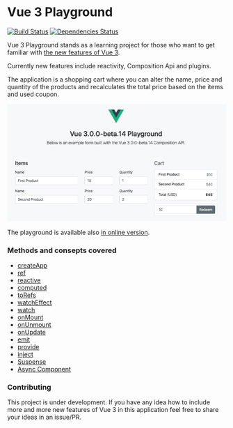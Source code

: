 # Vue 3 Playground

[![Build Status](https://travis-ci.com/blacksonic/vue-3-playground.svg?branch=master)](https://travis-ci.com/blacksonic/vue-3-playground)
[![Dependencies Status](https://david-dm.org/blacksonic/vue-3-playground/status.svg)](https://david-dm.org/blacksonic/vue-3-playground)

Vue 3 Playground stands as a learning project for those who want to get familiar with [the new features of Vue 3](https://composition-api.vuejs.org/).

Currently new features include reactivity, Composition Api and plugins.

The application is a shopping cart where you can alter the name, price and quantity of the products and
recalculates the total price based on the items and used coupon.

![Vue 3 Playground](./images/screenshot.png "Vue 3 Playground")

The playground is available also [in online version](https://codesandbox.io/s/github/blacksonic/vue-3-playground).

### Methods and consepts covered

- [createApp](https://github.com/blacksonic/vue-3-playground/blob/master/src/main.js)
- [ref](https://github.com/blacksonic/vue-3-playground/blob/master/src/hooks.js)
- [reactive](https://github.com/blacksonic/vue-3-playground/blob/master/src/hooks.js)
- [computed](https://github.com/blacksonic/vue-3-playground/blob/master/src/hooks.js)
- [toRefs](https://github.com/blacksonic/vue-3-playground/blob/master/src/App.vue)
- [watchEffect](https://github.com/blacksonic/vue-3-playground/blob/master/src/App.vue)
- [watch](https://github.com/blacksonic/vue-3-playground/blob/master/src/App.vue)
- [onMount](https://github.com/blacksonic/vue-3-playground/blob/master/src/App.vue)
- [onUnmount](https://github.com/blacksonic/vue-3-playground/blob/master/src/App.vue)
- [onUpdate](https://github.com/blacksonic/vue-3-playground/blob/master/src/App.vue)
- [emit](https://github.com/blacksonic/vue-3-playground/blob/master/src/Coupon.vue)
- [provide](https://github.com/blacksonic/vue-3-playground/blob/master/src/version.js)
- [inject](https://github.com/blacksonic/vue-3-playground/blob/master/src/version.js)
- [Suspense](https://github.com/blacksonic/vue-3-playground/blob/master/src/App.vue)
- [Async Component](https://github.com/blacksonic/vue-3-playground/blob/master/src/Coupon.vue)

### Contributing

This project is under development. If you have any idea how to include more and more new features of Vue 3 in this application feel free to share your ideas in an issue/PR.


